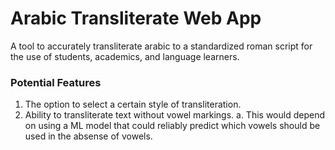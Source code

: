 # Arabic Transliterate Web App
A tool to accurately transliterate arabic to a standardized roman script for the use of students, academics, and language learners. 

### Potential Features
 1. The option to select a certain style of transliteration.
 2. Ability to transliterate text without vowel markings.
    a. This would depend on using a ML model that could reliably predict which vowels should be used in the absense of vowels. 
